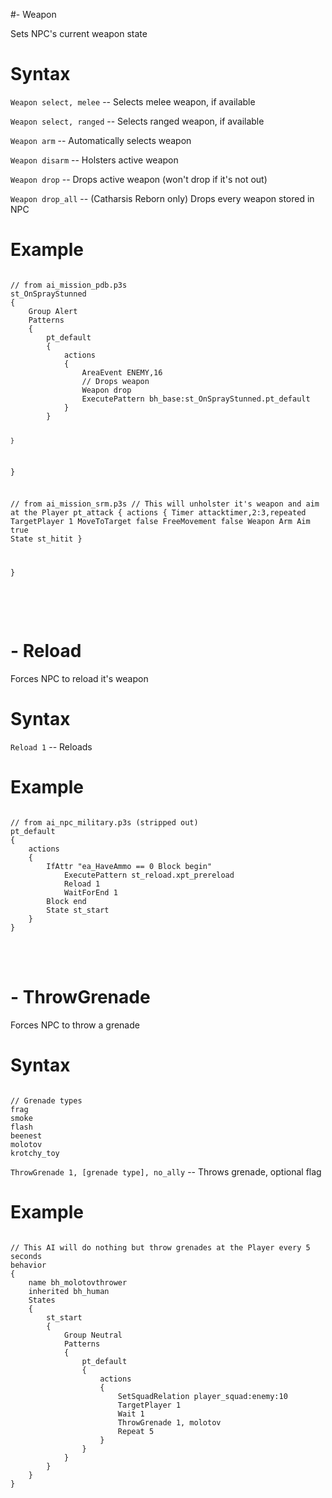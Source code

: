 #- Weapon
<p>Sets NPC's current weapon state
<h1>Syntax</h1>
<p><code class="language-js">Weapon select, melee</code> -- Selects melee weapon, if available
<p><code class="language-js">Weapon select, ranged</code> -- Selects ranged weapon, if available
<p><code class="language-js">Weapon arm</code> -- Automatically selects weapon
<p><code class="language-js">Weapon disarm</code> -- Holsters active weapon
<p><code class="language-js">Weapon drop</code> -- Drops active weapon (won't drop if it's not out)
<p><code class="language-js">Weapon drop_all</code> -- (Catharsis Reborn only) Drops every weapon stored in NPC
<h1>Example</h1>
<pre><code class="language-js">
// from ai_mission_pdb.p3s
st_OnSprayStunned
{	
	Group Alert
	Patterns
	{
		pt_default
		{
			actions
			{
				AreaEvent ENEMY,16
				// Drops weapon
				Weapon drop
				ExecutePattern bh_base:st_OnSprayStunned.pt_default
			}
		}
		
	}
}

// from ai_mission_srm.p3s
// This will unholster it's weapon and aim at the Player
pt_attack
{
	actions
	{
		Timer attacktimer,2:3,repeated
		TargetPlayer 1
		MoveToTarget false
		FreeMovement false
		Weapon Arm
		Aim true
		State st_hitit
	}

}
</code></pre>

<br><br><h1>- Reload</h1>
<p>Forces NPC to reload it's weapon
<h1>Syntax</h1>
<p><code class="language-js">Reload 1</code> -- Reloads
<h1>Example</h1>
<pre><code class="language-js">
// from ai_npc_military.p3s (stripped out)
pt_default
{
	actions 
	{
		IfAttr "ea_HaveAmmo == 0 Block begin"
			ExecutePattern st_reload.xpt_prereload
			Reload 1
			WaitForEnd 1
		Block end
		State st_start
	}
}
</code></pre>

<br><br><h1>- ThrowGrenade</h1>
<p>Forces NPC to throw a grenade
<h1>Syntax</h1>
<pre><code class="language-js">
// Grenade types
frag
smoke
flash
beenest
molotov
krotchy_toy
</code></pre>
<p><code class="language-js">ThrowGrenade 1, [grenade type], no_ally</code> -- Throws grenade, optional flag
<h1>Example</h1>
<pre><code class="language-js">
// This AI will do nothing but throw grenades at the Player every 5 seconds
behavior
{
	name bh_molotovthrower
	inherited bh_human
	States
	{
		st_start
		{
			Group Neutral
			Patterns
			{
				pt_default
				{
					actions
					{
						SetSquadRelation player_squad:enemy:10
						TargetPlayer 1
						Wait 1
						ThrowGrenade 1, molotov
						Repeat 5
					}
				}
			}
		}
	}
}
</code></pre>